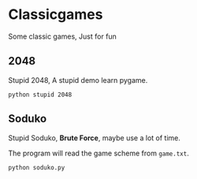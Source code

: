 # Classicgames

Some classic games, Just for fun

## 2048

Stupid 2048, A stupid demo learn pygame.

```
python stupid 2048
```

## Soduko

Stupid Soduko, **Brute Force**, maybe use a lot of time.

The program will read the game scheme from `game.txt`. 

```
python soduko.py
```
